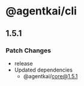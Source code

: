 # @agentkai/cli

## 1.5.1

### Patch Changes

- release
- Updated dependencies
    - @agentkai/core@1.5.1
